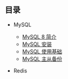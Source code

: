 ## 目录


* MySQL
	- [MySQL 8 简介](./p/mysql/mysql8-intro.md)
	- [MySQL 安装](./p/mysql/mysql-install.md)
	- [MySQL 使用基础](./p/mysql/mysql-basic.md)
	- [MySQL 主从备份](./p/mysql/mysql-replication.md)

* Redis
